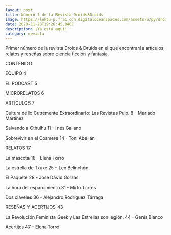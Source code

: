 ```yaml
---
layout: post
title: Número 1 de la Revista Droids&Druids
image: https://lektu-p.fra1.cdn.digitaloceanspaces.com/assets/u/py/droids_and_druids_num_1_nov_2020_15220_EKxDpQpy.jpg
date: 2020-11-23T19:26:45.046Z
description: ¡Ya está aquí!
category: revista
---
```

Primer número de la revista Droids & Druids en el que encontrarás artículos, relatos y reseñas sobre ciencia ficción y fantasía.

CONTENIDO

EQUIPO 4

EL PODCAST 5

MICRORELATOS 6

ARTÍCULOS 7

Cultura de lo Cutremente Extraordinario: Las Revistas Pulp. 8 - Mariado Martínez

Salvando a Cthulhu 11 - Inés Galiano

Sobrevivir en el Cosmere 14 - Toni Abellán

RELATOS 17

La mascota 18 - Elena Torró

La estrella de Txuxe 25 - Len Belinchón

El Paquete 28 - Jose David Gorzas

La hora del esparcimiento 31 - Mirto Torres

Dos claveles 36 - Alejandro Rodríguez Tárraga

RESEÑAS Y ACERTIJOS 43

La Revolución Feminista Geek y Las Estrellas son legión. 44 - Genís Blanco

Acertijos 47 - Elena Torró